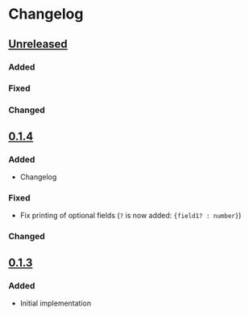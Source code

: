 # Changelog

## [Unreleased]

### Added

### Fixed

### Changed


## [0.1.4]

### Added

- Changelog

### Fixed

- Fix printing of optional fields (`?` is now added: `{field1? : number}`)

### Changed


## [0.1.3]

### Added

- Initial implementation


[unreleased]: https://github.com/thought2/purescript-ts-bridge/compare/v0.1.4...HEAD
[0.1.4]: https://github.com/thought2/purescript-ts-bridge/compare/v0.1.3...v0.1.4
[0.1.3]: https://github.com/thought2/purescript-ts-bridge/releases/tag/v0.1.3

